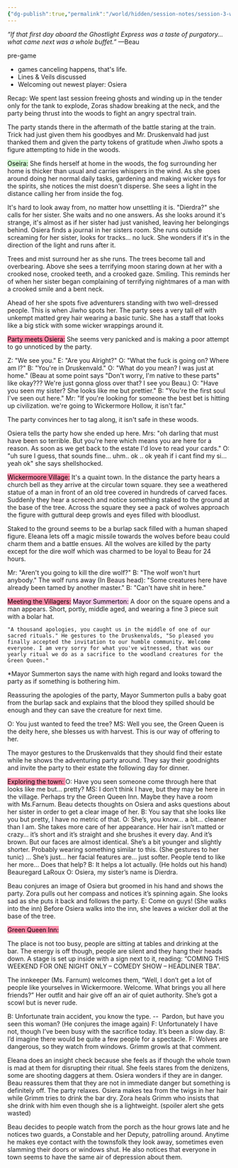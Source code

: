 ```yaml
---
{"dg-publish":true,"permalink":"/world/hidden/session-notes/session-3-wickermoore-village/"}
---
```



_“If that first day aboard the Ghostlight Express was a taste of purgatory… what came next was a whole buffet.”_ —Beau

pre-game
- games canceling happens, that's life.
- Lines & Veils discussed
- Welcoming out newest player: Osiera

Recap:
We spent last session freeing ghosts and winding up in the tender only for the tank to explode, Zoras shadow breaking at the neck, and the party being thrust into the woods to fight an angry spectral train.

The party stands there in the aftermath of the battle staring at the train. Trick had just given them his goodbyes and Mr. Druskenvald had just thanked them and given the party tokens of gratitude when Jiwho spots a figure attempting to hide in the woods.

<mark style="background: #BBFABBA6;">Oseira:</mark>
She finds herself at home in the woods, the fog surrounding her home is thicker than usual and carries whispers in the wind. As she goes around doing her normal daily tasks, gardening and making wicker toys for the spirits, she notices the mist doesn't disperse. She sees a light in the distance calling her from inside the fog. 

It's hard to look away from, no matter how unsettling it is. "Dierdra?" she calls for her sister. She waits and no one answers. As she looks around it's strange, it's almost as if her sister had just vanished, leaving her belongings behind. Osiera finds a journal in her sisters room. She runs outside screaming for her sister, looks for tracks... no luck. She wonders if it's in the direction of the light and runs after it. 

Trees and mist surround her as she runs. The trees become tall and overbearing. Above she sees a terrifying moon staring down at her with a crooked nose, crooked teeth, and a crooked gaze. Smiling. This reminds her of when her sister began complaining of terrifying nightmares of a man with a crooked smile and a bent neck. 

Ahead of her she spots five adventurers standing with two well-dressed people. This is when Jiwho spots her. The party sees a very tall elf with unkempt matted grey hair wearing a basic tunic. She has a staff that looks like a big stick with some wicker wrappings around it.

<mark style="background: #FF5582A6;">Party meets Osiera:</mark>
She seems very panicked and is making a poor attempt to go unnoticed by the party.

Z: "We see you."
E: "Are you Alright?"
O: "What the fuck is going on? Where am I?"
B: "You're in Druskenvald."
O: "What do you mean? I was just at home."
(Beau at some point says "Don't worry, I'm native to these parts" like okay??? We're just gonna gloss over that? I see you Beau.)
O: "Have you seen my sister? She looks like me but prettier."
B: "You're the first soul I've seen out here."
Mr: "If you're looking for someone the best bet is hitting up civilization. we're going to Wickermore Hollow, it isn't far."

The party convinces her to tag along, it isn't safe in these woods.

Osiera tells the party how she ended up here.
Mrs:  "oh darling that must have been so terrible. But you're here which means you are here for a reason. As soon as we get back to the estate I'd love to read your cards."
O: "uh sure I guess, that sounds fine... uhm..  ok .. ok yeah if i cant find my si... yeah ok" she says shellshocked.

<mark style="background: #FF5582A6;">Wickermoore Village:</mark>
It's a quaint town. In the distance the party hears a church bell as they arrive at the circular town square. they see a weathered statue of a man in front of an old tree covered in hundreds of carved faces. Suddenly they hear a screech and notice something staked to the ground at the base of the tree. Across the square they see a pack of wolves approach the figure with guttural deep growls and eyes filled with bloodlust.

Staked to the ground seems to be a burlap sack filled with a human shaped figure. Eleana lets off a magic missile towards the wolves before beau could charm them and a battle ensues. All the wolves are killed by the party except for the dire wolf which was charmed to be loyal to Beau for 24 hours.

Mr: "Aren't you going to kill the dire wolf?"
B: "The wolf won't hurt anybody."
The wolf runs away
(In Beaus head): "Some creatures here have already been tamed by another master."
B: "Can't have shit in here."

<mark style="background: #FF5582A6;">Meeting the Villagers:</mark>
<mark style="background: #FFB8EBA6;">Mayor Summerton:</mark>
A door on the square opens and a man appears. Short, portly, middle aged, and wearing a fine 3 piece suit with a bolar hat. 
```
"A thousand apologies, you caught us in the middle of one of our sacred rituals." He gestures to the Druskenvalds, "So pleased you finally accepted the invitation to our humble community. Welcome everyone. I am very sorry for what you've witnessed, that was our yearly ritual we do as a sacrifice to the woodland creatures for the Green Queen."
```
*Mayor Summerton says the name with high regard and looks toward the party as if something is bothering him.

Reassuring the apologies of the party, Mayor Summerton pulls a baby goat from the burlap sack and explains that the blood they spilled should be enough and they can save the creature for next time.

O: You just wanted to feed the tree?
MS: Well you see, the Green Queen is the deity here, she blesses us with harvest. This is our way of offering to her.

The mayor gestures to the Druskenvalds that they should find their estate while he shows the adventuring party around. They say their goodnights and invite the party to their estate the following day for dinner.

<mark style="background: #FF5582A6;">Exploring the town: </mark>
O: Have you seen someone come through here that looks like me but… pretty?
MS: I don’t think I have, but they may be here in the village. Perhaps try the Green Queen Inn. Maybe they have a room with Ms.Farnum.
Beau detects thoughts on Osiera and asks questions about her sister in order to get a clear image of her.
B: You say that she looks like you but pretty, I have no metric of that.
O: She’s, you know… a bit… cleaner than I am. She takes more care of her appearance. Her hair isn’t matted or crazy… it’s short and it’s straight and she brushes it every day. And it’s brown. But our faces are almost identical. She’s a bit younger and slightly shorter. Probably wearing something similar to this. (She gestures to her tunic) … She’s just… her facial features are… just softer. People tend to like her more… Does that help?
B: It helps a lot actually. (He holds out his hand) Beauregard LaRoux
O: Osiera, my sister’s name is Dierdra.

Beau conjures an image of Osiera but groomed in his hand and shows the party.
Zora pulls out her compass and notices it’s spinning again. She looks sad as she puts it back and follows the party.
E: Come on guys! (She walks into the inn)
Before Osiera walks into the inn, she leaves a wicker doll at the base of the tree.

<mark style="background: #FF5582A6;">Green Queen Inn:</mark>

The place is not too busy, people are sitting at tables and drinking at the bar. The energy is off though, people are silent and they hang their heads down. A stage is set up inside with a sign next to it, reading: “COMING THIS WEEKEND FOR ONE NIGHT ONLY – COMEDY SHOW – HEADLINER TBA”.

The innkeeper (Ms. Farnum) welcomes them, “Well, I don’t get a lot of people like yourselves in Wickermoore. Welcome. What brings you all here friends?” Her outfit and hair give off an air of quiet authority. She’s got a scowl but is never rude.

B: Unfortunate train accident, you know the type. --  Pardon, but have you seen this woman? (He conjures the image again)
F: Unfortunately I have not, though I’ve been busy with the sacrifice today. It’s been a slow day.
B: I’d imagine there would be quite a few people for a spectacle.
F: Wolves are dangerous, so they watch from windows.
Grimm growls at that comment.

Eleana does an insight check because she feels as if though the whole town is mad at them for disrupting their ritual. She feels stares from the denizens, some are shooting daggers at them. Osiera wonders if they are in danger. Beau reassures them that they are not in immediate danger but something is definitely off. The party relaxes. Osiera makes tea from the twigs in her hair while Grimm tries to drink the bar dry. Zora heals Grimm who insists that she drink with him even though she is a lightweight. (spoiler alert she gets wasted)

Beau decides to people watch from the porch as the hour grows late and he notices two guards, a Constable and her Deputy, patrolling around. Anytime he makes eye contact with the townsfolk they look away, sometimes even slamming their doors or windows shut. He also notices that everyone in town seems to have the same air of depression about them.
